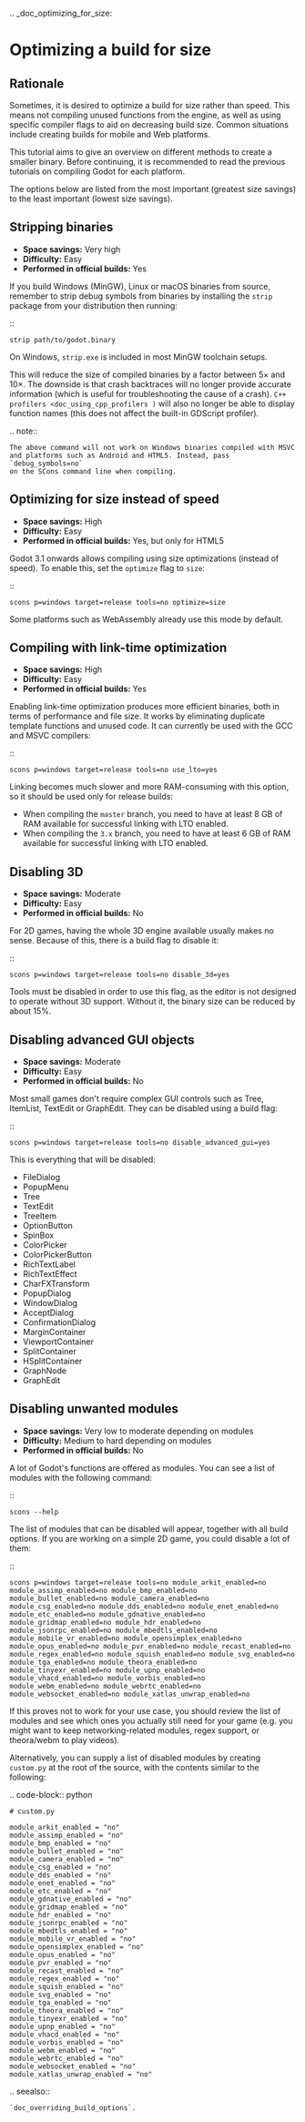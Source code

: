.. _doc_optimizing_for_size:

Optimizing a build for size
===========================


Rationale
---------

Sometimes, it is desired to optimize a build for size rather than speed.
This means not compiling unused functions from the engine, as well as using
specific compiler flags to aid on decreasing build size.
Common situations include creating builds for mobile and Web platforms.

This tutorial aims to give an overview on different methods to create
a smaller binary. Before continuing, it is recommended to read the previous tutorials
on compiling Godot for each platform.

The options below are listed from the most important (greatest size savings)
to the least important (lowest size savings).

Stripping binaries
------------------

- **Space savings:** Very high
- **Difficulty:** Easy
- **Performed in official builds:** Yes

If you build Windows (MinGW), Linux or macOS binaries from source, remember to
strip debug symbols from binaries by installing the `strip` package from your
distribution then running:

::

    strip path/to/godot.binary

On Windows, `strip.exe` is included in most MinGW toolchain setups.

This will reduce the size of compiled binaries by a factor between 5× and 10×.
The downside is that crash backtraces will no longer provide accurate information
(which is useful for troubleshooting the cause of a crash).
`C++ profilers <doc_using_cpp_profilers )` will also no longer be able to display
function names (this does not affect the built-in GDScript profiler).

.. note::

    The above command will not work on Windows binaries compiled with MSVC
    and platforms such as Android and HTML5. Instead, pass `debug_symbols=no`
    on the SCons command line when compiling.

Optimizing for size instead of speed
------------------------------------

- **Space savings:** High
- **Difficulty:** Easy
- **Performed in official builds:** Yes, but only for HTML5

Godot 3.1 onwards allows compiling using size optimizations (instead of speed).
To enable this, set the `optimize` flag to `size`:

::

    scons p=windows target=release tools=no optimize=size

Some platforms such as WebAssembly already use this mode by default.

Compiling with link-time optimization
-------------------------------------

- **Space savings:** High
- **Difficulty:** Easy
- **Performed in official builds:** Yes

Enabling link-time optimization produces more efficient binaries, both in
terms of performance and file size. It works by eliminating duplicate
template functions and unused code. It can currently be used with the GCC
and MSVC compilers:

::

    scons p=windows target=release tools=no use_lto=yes

Linking becomes much slower and more RAM-consuming with this option,
so it should be used only for release builds:

- When compiling the `master` branch, you need to have at least 8 GB of RAM
  available for successful linking with LTO enabled.
- When compiling the `3.x` branch, you need to have at least 6 GB of RAM
  available for successful linking with LTO enabled.

Disabling 3D
------------

- **Space savings:** Moderate
- **Difficulty:** Easy
- **Performed in official builds:** No

For 2D games, having the whole 3D engine available usually makes no sense. Because of this, there is a build flag to disable it:

::

    scons p=windows target=release tools=no disable_3d=yes

Tools must be disabled in order to use this flag, as the editor is not designed
to operate without 3D support. Without it, the binary size can be reduced
by about 15%.

Disabling advanced GUI objects
------------------------------

- **Space savings:** Moderate
- **Difficulty:** Easy
- **Performed in official builds:** No

Most small games don't require complex GUI controls such as Tree, ItemList,
TextEdit or GraphEdit. They can be disabled using a build flag:

::

    scons p=windows target=release tools=no disable_advanced_gui=yes

This is everything that will be disabled:

- FileDialog
- PopupMenu
- Tree
- TextEdit
- TreeItem
- OptionButton
- SpinBox
- ColorPicker
- ColorPickerButton
- RichTextLabel
- RichTextEffect
- CharFXTransform
- PopupDialog
- WindowDialog
- AcceptDialog
- ConfirmationDialog
- MarginContainer
- ViewportContainer
- SplitContainer
- HSplitContainer
- GraphNode
- GraphEdit

Disabling unwanted modules
--------------------------

- **Space savings:** Very low to moderate depending on modules
- **Difficulty:** Medium to hard depending on modules
- **Performed in official builds:** No

A lot of Godot's functions are offered as modules.
You can see a list of modules with the following command:

::

    scons --help

The list of modules that can be disabled will appear, together with all
build options. If you are working on a simple 2D game, you could disable
a lot of them:

::

    scons p=windows target=release tools=no module_arkit_enabled=no module_assimp_enabled=no module_bmp_enabled=no module_bullet_enabled=no module_camera_enabled=no module_csg_enabled=no module_dds_enabled=no module_enet_enabled=no module_etc_enabled=no module_gdnative_enabled=no module_gridmap_enabled=no module_hdr_enabled=no module_jsonrpc_enabled=no module_mbedtls_enabled=no module_mobile_vr_enabled=no module_opensimplex_enabled=no module_opus_enabled=no module_pvr_enabled=no module_recast_enabled=no module_regex_enabled=no module_squish_enabled=no module_svg_enabled=no module_tga_enabled=no module_theora_enabled=no module_tinyexr_enabled=no module_upnp_enabled=no module_vhacd_enabled=no module_vorbis_enabled=no module_webm_enabled=no module_webrtc_enabled=no module_websocket_enabled=no module_xatlas_unwrap_enabled=no

If this proves not to work for your use case, you should review the list of
modules and see which ones you actually still need for your game (e.g. you
might want to keep networking-related modules, regex support, or theora/webm
to play videos).

Alternatively, you can supply a list of disabled modules by creating
`custom.py` at the root of the source, with the contents similar to the
following:

.. code-block:: python

    # custom.py

    module_arkit_enabled = "no"
    module_assimp_enabled = "no"
    module_bmp_enabled = "no"
    module_bullet_enabled = "no"
    module_camera_enabled = "no"
    module_csg_enabled = "no"
    module_dds_enabled = "no"
    module_enet_enabled = "no"
    module_etc_enabled = "no"
    module_gdnative_enabled = "no"
    module_gridmap_enabled = "no"
    module_hdr_enabled = "no"
    module_jsonrpc_enabled = "no"
    module_mbedtls_enabled = "no"
    module_mobile_vr_enabled = "no"
    module_opensimplex_enabled = "no"
    module_opus_enabled = "no"
    module_pvr_enabled = "no"
    module_recast_enabled = "no"
    module_regex_enabled = "no"
    module_squish_enabled = "no"
    module_svg_enabled = "no"
    module_tga_enabled = "no"
    module_theora_enabled = "no"
    module_tinyexr_enabled = "no"
    module_upnp_enabled = "no"
    module_vhacd_enabled = "no"
    module_vorbis_enabled = "no"
    module_webm_enabled = "no"
    module_webrtc_enabled = "no"
    module_websocket_enabled = "no"
    module_xatlas_unwrap_enabled = "no"

.. seealso::

    `doc_overriding_build_options`.

